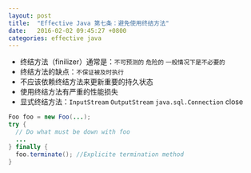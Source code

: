 ```yaml
---
layout: post
title:  "Effective Java 第七条：避免使用终结方法"
date:   2016-02-02 09:45:27 +0800
categories: effective java
---
```

* 终结方法（finilizer）通常是：`不可预测的` `危险的` `一般情况下是不必要的`
* 终结方法的缺点：`不保证被及时执行`
* 不应该依赖终结方法来更新重要的持久状态
* 使用终结方法有严重的性能损失
* 显式终结方法：`InputStream` `OutputStream` `java.sql.Connection` close

```java
Foo foo = new Foo(...);
try {
  // Do what must be down with foo
  ...
} finally {
  foo.terminate(); //Explicite termination method
}
```
